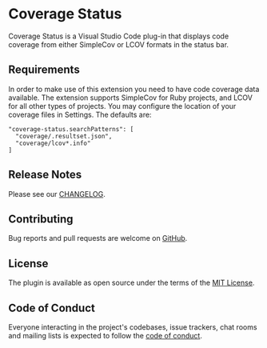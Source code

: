 # Coverage Status

Coverage Status is a Visual Studio Code plug-in that displays code coverage from either SimpleCov or LCOV formats in the status bar.

## Requirements

In order to make use of this extension you need to have code coverage data available. The extension supports SimpleCov for Ruby projects, and LCOV for all other types of projects. You may configure the location of your coverage files in Settings. The defaults are:

```
"coverage-status.searchPatterns": [
  "coverage/.resultset.json",
  "coverage/lcov*.info"
]
```

## Release Notes

Please see our [CHANGELOG][cl].

## Contributing

Bug reports and pull requests are welcome on [GitHub][git].

## License

The plugin is available as open source under the terms of the [MIT License][mit].

## Code of Conduct

Everyone interacting in the project's codebases, issue trackers, chat rooms and mailing lists is expected to follow the [code of conduct][cod].

[cl]: https://github.com/first-try-software/vs-code-coverage-status/blob/main/CHANGELOG.md
[git]: https://github.com/first-try-software/vs-code-coverage-status
[cod]: https://github.com/first-try-software/vs-code-coverage-status/blob/main/CODE_OF_CONDUCT.md
[mit]: https://opensource.org/licenses/MIT
